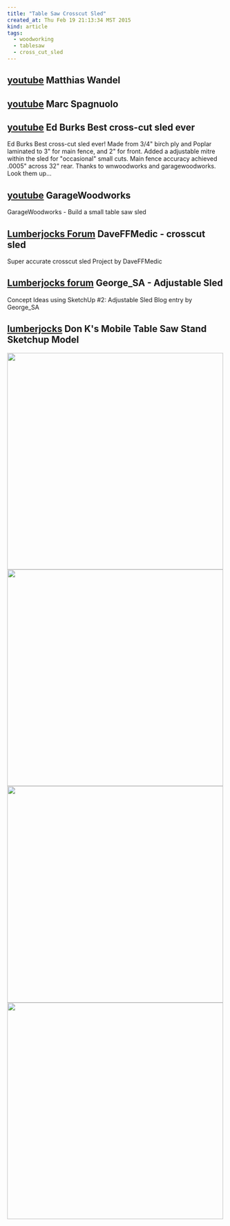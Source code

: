 ```yaml
---
title: "Table Saw Crosscut Sled"
created_at: Thu Feb 19 21:13:34 MST 2015
kind: article
tags:
  - woodworking
  - tablesaw
  - cross_cut_sled
---
```


## [youtube](https://www.youtube.com/watch?v=m4ImoPkHaMc) Matthias Wandel


## [youtube](https://www.youtube.com/watch?v=uE9f4bp_wm8) Marc Spagnuolo

## [youtube](https://www.youtube.com/watch?v=QzyPjumHnww) Ed Burks Best cross-cut sled ever

Ed Burks Best cross-cut sled ever! Made from 3/4" birch ply and Poplar
laminated to 3" for main fence, and 2" for front. Added a adjustable mitre
within the sled for "occasional" small cuts. Main fence accuracy achieved
.0005" across 32" rear. Thanks to wnwoodworks and garagewoodworks. Look
them up...

## [youtube](https://www.youtube.com/watch?v=YTlpY_chcio) GarageWoodworks

GarageWoodworks - Build a small table saw sled

## [Lumberjocks Forum](http://lumberjocks.com/projects/73187) DaveFFMedic - crosscut sled

Super accurate crosscut sled Project by DaveFFMedic

## [Lumberjocks forum](http://lumberjocks.com/George_SA/blog/43377) George_SA - Adjustable Sled

Concept Ideas using SketchUp #2: Adjustable Sled
Blog entry by George_SA


## [lumberjocks](http://lumberjocks.com/Brad_Nailor/blog/11845) Don K's Mobile Table Saw Stand Sketchup Model

<img src="/assets/images/don-k-rolling-stand1.jpg" width="500">

<img src="/assets/images/don-k-rolling-stand2.jpg" width="500">

<img src="/assets/images/don-k-rolling-stand3.jpg" width="500">

<img src="/assets/images/don-k-rolling-stand4.jpg" width="500">

